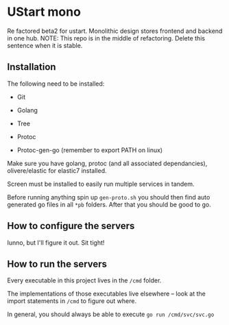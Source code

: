# UStart mono

Re factored beta2 for ustart. Monolithic design stores frontend and backend in one hub.
NOTE: This repo is in the middle of refactoring.  Delete this sentence when it is stable.

## Installation

The following need to be installed:

- Git

- Golang

- Tree

- Protoc

- Protoc-gen-go (remember to export PATH on linux)

Make sure you have golang, protoc (and all associated dependancies), olivere/elastic for elastic7 installed.

Screen must be installed to easily run multiple services in tandem.

Before running anything spin up `gen-proto.sh` you should then find auto generated go files in all `*pb` folders. After that you should be good to go.

## How to configure the servers

Iunno, but I'll figure it out. Sit tight!

## How to run the servers

Every executable in this project lives in the `/cmd` folder.

The implementations of those executables live elsewhere – look at the import statements in `/cmd` to figure out where.

In general, you should always be able to execute `go run /cmd/svc/svc.go`
